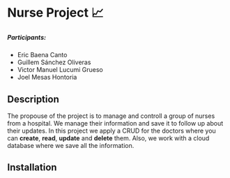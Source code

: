 # Nurse Project  :chart_with_upwards_trend:
#####  Participants:
- Eric Baena Canto
- Guillem Sánchez Oliveras
- Victor Manuel Lucumi Grueso
- Joel Mesas Hontoria

## Description

The propouse of the project is to manage and controll a group of nurses from a hospital. We manage their information and save it to follow up about their updates. In this project we apply a CRUD for the doctors where you can **create**, **read**, **update** and **delete** them. Also, we work with a cloud database where we save all the information.



## Installation
